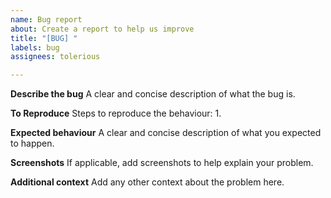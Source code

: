```yaml
---
name: Bug report
about: Create a report to help us improve
title: "[BUG] "
labels: bug
assignees: tolerious

---
```


**Describe the bug**
A clear and concise description of what the bug is.

**To Reproduce**
Steps to reproduce the behaviour:
1.

**Expected behaviour**
A clear and concise description of what you expected to happen.

**Screenshots**
If applicable, add screenshots to help explain your problem.

**Additional context**
Add any other context about the problem here.
